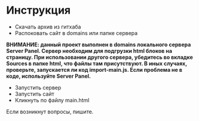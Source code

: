 # Инструкция

- Скачать архив из гитхаба
- Распоковать сайт в domains или папке сервера

**ВНИМАНИЕ: данный проект выполнен в domains локального сервера Server Panel. Сервер необходим для подгрузки html блоков на страницу. При использовании другого сервера, убедитесь во вкладке Sources в папке html, что файлы там присутствуют. В иных случаях, проверьте, запускается ли код import-main.js. Если проблема не в коде, используйте Server Panel.**
- Запустить сервер
- Запустить сайт
- Кликнуть по файлу main.html

Если возникнут вопросы, пишите.
